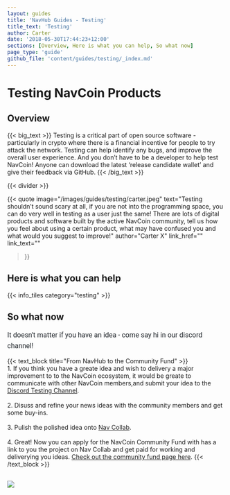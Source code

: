 ```yaml
---
layout: guides
title: 'NavHub Guides - Testing'
title_text: 'Testing'
author: Carter
date: '2018-05-30T17:44:23+12:00'
sections: [Overview, Here is what you can help, So what now]
page_type: 'guide'
github_file: 'content/guides/testing/_index.md'
---
```

# Testing NavCoin Products

## Overview

{{< big_text >}}
Testing is a critical part of open source software - particularly in crypto where there is a financial incentive for people to try attack the network. Testing can help identify any bugs, and improve the overall user experience. And you don’t have to be a developer to help test NavCoin! Anyone can download the latest ‘release candidate wallet’ and give their feedback via GitHub.
{{< /big_text >}}

{{< divider >}}


{{< quote
  image="/images/guides/testing/carter.jpeg"
  text="Testing shouldn’t sound scary at all, if you are not into the programming space, you can do very well in testing as a user just the same! There are lots of digital products and software built by the active NavCoin community, tell us how you feel about using a certain product, what may have confused you and what would you suggest to improve!"
  author="Carter X"
  link_href=""
  link_text=""
>}}

## Here is what you can help

{{< info_tiles category="testing" >}}

## So what now






<p class="no-title-text">
    It doesn’t matter if you have an idea - come say hi in our discord channel!
</p>

<style>
.no-title-text{
    max-width: 700px;
    font-family: Roboto;
    font-weight: normal;
    font-size: 16px;
    line-height: 25px;
    text-align: left;
    color: #24292e;
    margin: 0 auto;
}
</style>

{{< text_block
  title="From NavHub to the Community Fund" >}}
    <br>
    1. If you think you have a greate idea and wish to delivery a major improvement to to the NavCoin ecosystem, it would be greate to communicate with other NavCoin members,and submit your idea to the <a href="https://discord.gg/mHxpeD4" target=e class="a-guide">Discord Testing Channel</a>.
    <br><br>
    2. Disuss and refine your news ideas with the community members and get some buy-ins.
    <br><br>
    3. Pulish the polished idea onto <a href="https://collab.navcoin.org/dashboard" class="a-guide" target=e>Nav Collab</a>.
    <br><br>
    4. Great! Now you can apply for the NavCoin Community Fund with has a link to you the project on Nav Collab and get paid for working and deliverying you ideas. <a href="https://navcoin.org/en/community-fund/" target=e class="a-guide">Check out the community fund page here</a>.
{{< /text_block >}}

<img src="/images/guides/workflow.png" style="display: flex; max-width: 700px;margin: 0 auto; margin-top: 30px;">